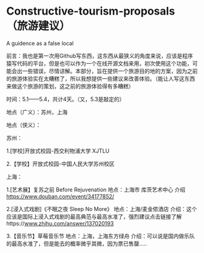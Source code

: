 # Constructive-tourism-proposals （旅游建议）
A guidence as a false local

  前言：我也是第一次用Github写东西，这东西从最狭义的角度来说，应该是程序猿写代码的平台，但是也可以作为一个在线开源文档来用，初次使用这个功能，可能会出一些错误，尽情谅解。本部分，旨在提供一个旅游目的地的方案，因为之前的旅游体验实在太糟糕了，所以我想提供一些建议来改善体验。（能让人写这东西来做这个旅游的策划，这之前的旅游体验得有多糟糕）

  时间：5.1——5.4，共计4天。（又，5.3是敲定的）


地点（广义）：苏州，上海

地点（侠义）：

苏州：

1.[学校]开放式校园-西交利物浦大学 XJTLU

2.【学校】开放式校园-中国人民大学苏州校区

上海：

1.[艺术展】复苏之前 Before Rejuvenation
  地点：上海市 库茨艺术中心 介绍 https://www.douban.com/event/34177852/
  

2.[浸入式戏剧]《不眠之夜 Sleep No More》
地点：上海/麦金侬酒店 介绍：这个应该是国际上浸入式戏剧的最高典范与最高水准了，强烈建议点击链接了解https://www.zhihu.com/answer/137020193
  
3.【音乐节】草莓音乐节
地点：上海，上海东方绿舟 介绍：可以说是国内做乐队的最高水准了，但是能去的概率微乎其微，因为票已售罄.....

